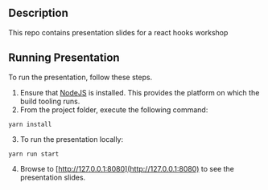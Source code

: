 ## Description 
This repo contains presentation slides for a react hooks workshop

## Running Presentation

To run the presentation, follow these steps.

1. Ensure that [NodeJS](http://nodejs.org/) is installed. This provides the platform on which the build tooling runs.
2. From the project folder, execute the following command:

  ```shell
  yarn install
  ```

3. To run the presentation locally:

  ```shell
  yarn run start
  ```

4. Browse to [http://127.0.0.1:8080](http://127.0.0.1:8080) to see the presentation slides.

